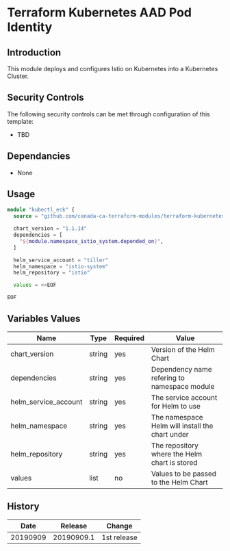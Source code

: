 # Terraform Kubernetes AAD Pod Identity

## Introduction

This module deploys and configures Istio on Kubernetes into a Kubernetes Cluster.

## Security Controls

The following security controls can be met through configuration of this template:

* TBD

## Dependancies

* None

## Usage

```terraform
module "kubectl_eck" {
  source = "github.com/canada-ca-terraform-modules/terraform-kubernetes-istio?ref=20190909.1"

  chart_version = "1.1.14"
  dependencies = [
    "${module.namespace_istio_system.depended_on}",
  ]

  helm_service_account = "tiller"
  helm_namespace = "istio-system"
  helm_repository = "istio"

  values = <<EOF

EOF
```

## Variables Values

| Name                 | Type   | Required | Value                                               |
| -------------------- | ------ | -------- | --------------------------------------------------- |
| chart_version        | string | yes      | Version of the Helm Chart                           |
| dependencies         | string | yes      | Dependency name refering to namespace module        |
| helm_service_account | string | yes      | The service account for Helm to use                 |
| helm_namespace       | string | yes      | The namespace Helm will install the chart under     |
| helm_repository      | string | yes      | The repository where the Helm chart is stored       |
| values               | list   | no       | Values to be passed to the Helm Chart               |

## History

| Date     | Release    | Change      |
| -------- | ---------- | ----------- |
| 20190909 | 20190909.1 | 1st release |

